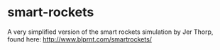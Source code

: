 # smart-rockets
A very simplified version of the smart rockets simulation by Jer Thorp, found here: http://www.blprnt.com/smartrockets/
